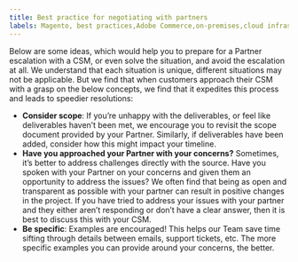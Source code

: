 ```yaml
---
title: Best practice for negotiating with partners
labels: Magento, best practices,Adobe Commerce,on-premises,cloud infrastructure,partners
---
```


Below are some ideas, which would help you to prepare for a Partner escalation with a CSM, or even solve the situation, and avoid the escalation at all.
We understand that each situation is unique, different situations may not be applicable. But we find that when customers approach their CSM with a grasp on the below concepts, we find that it expedites this process and leads to speedier resolutions:

* **Consider scope**: If you’re unhappy with the deliverables, or feel like deliverables haven’t been met, we encourage you to revisit the scope document provided by your Partner. Similarly, if deliverables have been added, consider how this might impact your timeline.
* **Have you approached your Partner with your concerns?** Sometimes, it’s better to address challenges directly with the source. Have you spoken with your Partner on your concerns and given them an opportunity to address the issues? We often find that being as open and transparent as possible with your partner can result in positive changes in the project. If you have tried to address your issues with your partner and they either aren’t responding or don’t have a clear answer, then it is best to discuss this with your CSM.
* **Be specific**: Examples are encouraged! This helps our Team save time sifting through details between emails, support tickets, etc. The more specific examples you can provide around your concerns, the better.
